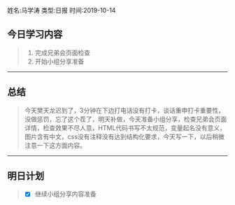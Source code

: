 姓名:马学涛
类型:日报
时间:2019-10-14

## 今日学习内容 ##
>1. 完成兄弟会页面检查
>2. 开始小组分享准备
* * *
## 总结 ##
>今天樊天龙迟到了，3分钟在下边打电话没有打卡，谈话重申打卡重要性，没做惩罚，忘了这个茬了，明天补做，今天准备小组分享，检查兄弟会页面详情，检查效果不尽人意，HTML代码书写不太规范，变量起名没有意义，图片含有中文，css没有注释没有达到结构化要求，今天写一下，以后稍微注意一下这方面内容。
* * *
## 明日计划 ##
> - [x] 继续小组分享内容准备
